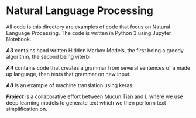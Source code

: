 # Natural Language Processing

All code is this directory are examples of code that focus on Natural Language Processing. The code is written in Python 3 using Jupyter Notebook.

***A3*** contains hand written Hidden Markov Models, the first being a greedy algorithm, the second being viterbi.

***A4*** contains code that creates a grammar from several sentences of a made up language, then tests that grammar on new input.

***A8*** is an example of machine translation using keras.

***Project*** is a collaborative effort between Mucun Tian and I, where we use deep learning models to generate text which we then perform text simplification on.

